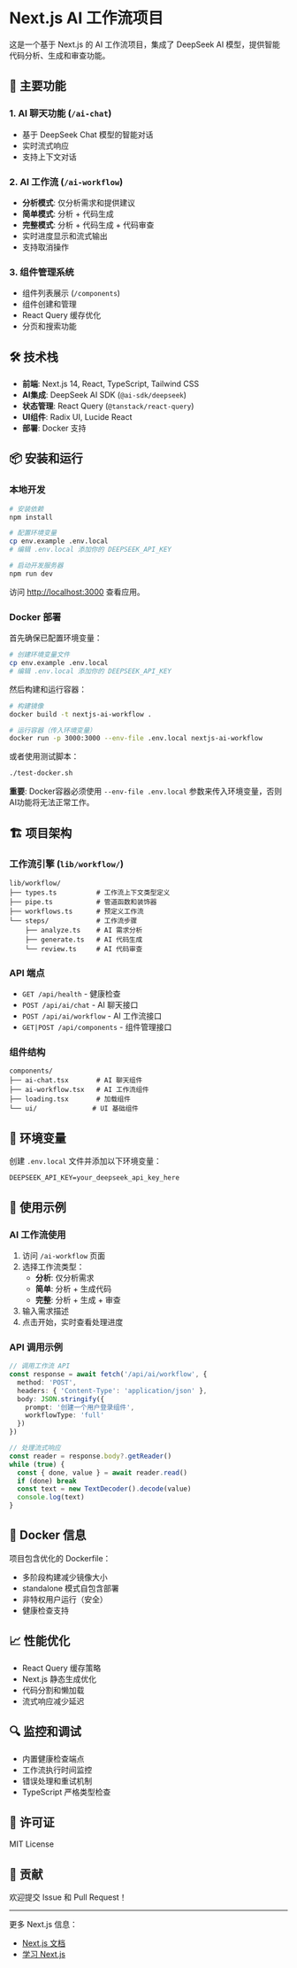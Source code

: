 # Next.js AI 工作流项目

这是一个基于 Next.js 的 AI 工作流项目，集成了 DeepSeek AI 模型，提供智能代码分析、生成和审查功能。

## 🚀 主要功能

### 1. AI 聊天功能 (`/ai-chat`)
- 基于 DeepSeek Chat 模型的智能对话
- 实时流式响应
- 支持上下文对话

### 2. AI 工作流 (`/ai-workflow`)
- **分析模式**: 仅分析需求和提供建议
- **简单模式**: 分析 + 代码生成
- **完整模式**: 分析 + 代码生成 + 代码审查
- 实时进度显示和流式输出
- 支持取消操作

### 3. 组件管理系统
- 组件列表展示 (`/components`)
- 组件创建和管理
- React Query 缓存优化
- 分页和搜索功能

## 🛠️ 技术栈

- **前端**: Next.js 14, React, TypeScript, Tailwind CSS
- **AI集成**: DeepSeek AI SDK (`@ai-sdk/deepseek`)
- **状态管理**: React Query (`@tanstack/react-query`)
- **UI组件**: Radix UI, Lucide React
- **部署**: Docker 支持

## 📦 安装和运行

### 本地开发

```bash
# 安装依赖
npm install

# 配置环境变量
cp env.example .env.local
# 编辑 .env.local 添加你的 DEEPSEEK_API_KEY

# 启动开发服务器
npm run dev
```

访问 [http://localhost:3000](http://localhost:3000) 查看应用。

### Docker 部署

首先确保已配置环境变量：

```bash
# 创建环境变量文件
cp env.example .env.local
# 编辑 .env.local 添加你的 DEEPSEEK_API_KEY
```

然后构建和运行容器：

```bash
# 构建镜像
docker build -t nextjs-ai-workflow .

# 运行容器（传入环境变量）
docker run -p 3000:3000 --env-file .env.local nextjs-ai-workflow
```

或者使用测试脚本：

```bash
./test-docker.sh
```

**重要**: Docker容器必须使用 `--env-file .env.local` 参数来传入环境变量，否则AI功能将无法正常工作。

## 🏗️ 项目架构

### 工作流引擎 (`lib/workflow/`)

```
lib/workflow/
├── types.ts          # 工作流上下文类型定义
├── pipe.ts           # 管道函数和装饰器
├── workflows.ts      # 预定义工作流
└── steps/            # 工作流步骤
    ├── analyze.ts    # AI 需求分析
    ├── generate.ts   # AI 代码生成
    └── review.ts     # AI 代码审查
```

### API 端点

- `GET /api/health` - 健康检查
- `POST /api/ai/chat` - AI 聊天接口
- `POST /api/ai/workflow` - AI 工作流接口
- `GET|POST /api/components` - 组件管理接口

### 组件结构

```
components/
├── ai-chat.tsx       # AI 聊天组件
├── ai-workflow.tsx   # AI 工作流组件
├── loading.tsx       # 加载组件
└── ui/              # UI 基础组件
```

## 🔧 环境变量

创建 `.env.local` 文件并添加以下环境变量：

```env
DEEPSEEK_API_KEY=your_deepseek_api_key_here
```

## 📝 使用示例

### AI 工作流使用

1. 访问 `/ai-workflow` 页面
2. 选择工作流类型：
   - **分析**: 仅分析需求
   - **简单**: 分析 + 生成代码
   - **完整**: 分析 + 生成 + 审查
3. 输入需求描述
4. 点击开始，实时查看处理进度

### API 调用示例

```typescript
// 调用工作流 API
const response = await fetch('/api/ai/workflow', {
  method: 'POST',
  headers: { 'Content-Type': 'application/json' },
  body: JSON.stringify({
    prompt: '创建一个用户登录组件',
    workflowType: 'full'
  })
})

// 处理流式响应
const reader = response.body?.getReader()
while (true) {
  const { done, value } = await reader.read()
  if (done) break
  const text = new TextDecoder().decode(value)
  console.log(text)
}
```

## 🐳 Docker 信息

项目包含优化的 Dockerfile：
- 多阶段构建减少镜像大小
- standalone 模式自包含部署
- 非特权用户运行（安全）
- 健康检查支持

## 📈 性能优化

- React Query 缓存策略
- Next.js 静态生成优化
- 代码分割和懒加载
- 流式响应减少延迟

## 🔍 监控和调试

- 内置健康检查端点
- 工作流执行时间监控
- 错误处理和重试机制
- TypeScript 严格类型检查

## 📄 许可证

MIT License

## 🤝 贡献

欢迎提交 Issue 和 Pull Request！

---

更多 Next.js 信息：
- [Next.js 文档](https://nextjs.org/docs)
- [学习 Next.js](https://nextjs.org/learn)
